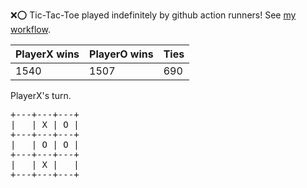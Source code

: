 :x::o: Tic-Tac-Toe played indefinitely by github action runners! See [my workflow](.github/workflows/play.yaml).

|PlayerX wins|PlayerO wins|Ties|
|-|-|-|
|1540|1507|690|

PlayerX's turn.

<pre>
+---+---+---+
|   | X | O |
+---+---+---+
|   | O | O |
+---+---+---+
|   | X |   |
+---+---+---+
</pre>